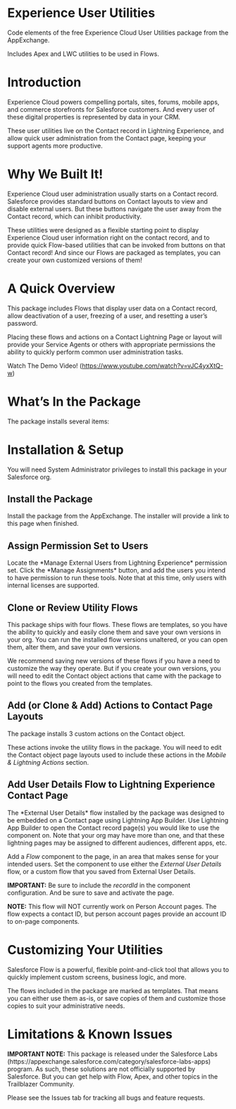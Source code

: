 # Experience User Utilities
Code elements of the free Experience Cloud User Utilities package from the AppExchange.

Includes Apex and LWC utilities to be used in Flows.

<h1>Introduction</h1>
Experience Cloud powers compelling portals, sites, forums, mobile apps, and commerce storefronts for Salesforce customers. And every user of these digital properties is represented by data in your CRM.

These user utilities live on the Contact record in Lightning Experience, and allow quick user administration from the Contact page, keeping your support agents more productive.

<h1>Why We Built It!</h1>
Experience Cloud user administration usually starts on a Contact record. Salesforce provides standard buttons on Contact layouts to view and disable external users. But these buttons navigate the user away from the Contact record, which can inhibit productivity.

These utilities were designed as a flexible starting point to display Experience Cloud user information right on the contact record, and to provide quick Flow-based utilities that can be invoked from buttons on that Contact record! And since our Flows are packaged as templates, you can create your own customized versions of them!

<h1>A Quick Overview</h1>
This package includes Flows that display user data on a Contact record, allow deactivation of a user, freezing of a user, and resetting a user’s password.

Placing these flows and actions on a Contact Lightning Page or layout will provide your Service Agents or others with appropriate permissions the ability to quickly perform common user administration tasks.

Watch The Demo Video! (https://www.youtube.com/watch?v=vJC4yxXtQ-w)

<h1>What’s In the Package</h1>
The package installs several items:

<h1>Installation & Setup</h1>
You will need System Administrator privileges to install this package in your Salesforce org.

<h2>Install the Package</h2>
Install the package from the AppExchange. The installer will provide a link to this page when finished.

<h2>Assign Permission Set to Users</h2>
Locate the *Manage External Users from Lightning Experience* permission set. Click the *Manage Assignments* button, and add the users you intend to have permission to run these tools. Note that at this time, only users with internal licenses are supported.

<h2>Clone or Review Utility Flows</h2>
This package ships with four flows. These flows are templates, so you have the ability to quickly and easily clone them and save your own versions in your org. You can run the installed flow versions unaltered, or you can open them, alter them, and save your own versions.

We recommend saving new versions of these flows if you have a need to customize the way they operate. But if you create your own versions, you will need to edit the Contact object actions that came with the package to point to the flows you created from the templates.

<h2>Add (or Clone & Add) Actions to Contact Page Layouts</h2>
The package installs 3 custom actions on the Contact object.

These actions invoke the utility flows in the package. You will need to edit the Contact object page layouts used to include these actions in the *Mobile & Lightning Actions* section.

<h2>Add User Details Flow to Lightning Experience Contact Page</h2>
The *External User Details* flow installed by the package was designed to be embedded on a Contact page using Lightning App Builder. Use Lightning App Builder to open the Contact record page(s) you would like to use the component on. Note that your org may have more than one, and that these lightning pages may be assigned to different audiences, different apps, etc.

Add a *Flow* component to the page, in an area that makes sense for your intended users. Set the component to use either the *External User Details* flow, or a custom flow that you saved from External User Details.

<b>IMPORTANT:</b> Be sure to include the _recordId_ in the component configuration. And be sure to save and activate the page.

<b>NOTE:</b> This flow will NOT currently work on Person Account pages. The flow expects a contact ID, but person account pages provide an account ID to on-page components.

<h1>Customizing Your Utilities</h1>
Salesforce Flow is a powerful, flexible point-and-click tool that allows you to quickly implement custom screens, business logic, and more.

The flows included in the package are marked as templates. That means you can either use them as-is, or save copies of them and customize those copies to suit your administrative needs.

<h1>Limitations & Known Issues</h1>
<b>IMPORTANT NOTE:</b> This package is released under the Salesforce Labs (https://appexchange.salesforce.com/category/salesforce-labs-apps) program. As such, these solutions are not officially supported by Salesforce. But you can get help with Flow, Apex, and other topics in the Trailblazer Community.

Please see the Issues tab for tracking all bugs and feature requests.




